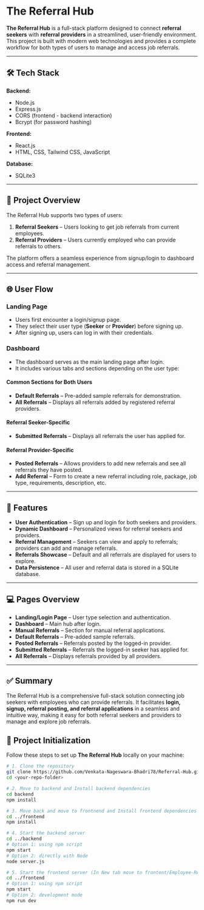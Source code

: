 # The Referral Hub

**The Referral Hub** is a full-stack platform designed to connect **referral seekers** with **referral providers** in a streamlined, user-friendly environment. This project is built with modern web technologies and provides a complete workflow for both types of users to manage and access job referrals.

---

## 🛠 Tech Stack

**Backend:**  
- Node.js  
- Express.js  
- CORS  (frontend - backend interaction)
- Bcrypt (for password hashing)

**Frontend:**  
- React.js  
- HTML, CSS, Tailwind CSS, JavaScript

**Database:**  
- SQLite3

---

## 🚀 Project Overview

The Referral Hub supports two types of users:

1. **Referral Seekers** – Users looking to get job referrals from current employees.  
2. **Referral Providers** – Users currently employed who can provide referrals to others.

The platform offers a seamless experience from signup/login to dashboard access and referral management.

---

## 🌐 User Flow

### Landing Page
- Users first encounter a login/signup page.
- They select their user type (**Seeker** or **Provider**) before signing up.
- After signing up, users can log in with their credentials.

### Dashboard
- The dashboard serves as the main landing page after login.
- It includes various tabs and sections depending on the user type:

#### Common Sections for Both Users
- **Default Referrals** – Pre-added sample referrals for demonstration.
- **All Referrals** – Displays all referrals added by registered referral providers.

#### Referral Seeker-Specific
- **Submitted Referrals** – Displays all referrals the user has applied for.

#### Referral Provider-Specific
- **Posted Referrals** – Allows providers to add new referrals and see all referrals they have posted.
- **Add Referral** – Form to create a new referral including role, package, job type, requirements, description, etc.

---

## 📌 Features

- **User Authentication** – Sign up and login for both seekers and providers.  
- **Dynamic Dashboard** – Personalized views for referral seekers and providers.  
- **Referral Management** – Seekers can view and apply to referrals; providers can add and manage referrals.  
- **Referrals Showcase** – Default and all referrals are displayed for users to explore.  
- **Data Persistence** – All user and referral data is stored in a SQLite database.

---

## 💻 Pages Overview

- **Landing/Login Page** – User type selection and authentication.  
- **Dashboard** – Main hub after login.  
- **Manual Referrals** – Section for manual referral applications.  
- **Default Referrals** – Pre-added sample referrals.  
- **Posted Referrals** – Referrals posted by the logged-in provider.  
- **Submitted Referrals** – Referrals the logged-in seeker has applied for.  
- **All Referrals** – Displays referrals provided by all providers.

---

## ✅ Summary

The Referral Hub is a comprehensive full-stack solution connecting job seekers with employees who can provide referrals. It facilitates **login, signup, referral posting, and referral applications** in a seamless and intuitive way, making it easy for both referral seekers and providers to manage and explore job referrals.


## 🚀 Project Initialization

Follow these steps to set up **The Referral Hub** locally on your machine:

```bash
# 1. Clone the repository
git clone https://github.com/Venkata-Nageswara-Bhadri78/Referral-Hub.git
cd <your-repo-folder>

# 2. Move to backend and Install backend dependencies
cd backend
npm install

# 3. Move back and move to frontnend and Install frontend dependencies
cd ../frontend
npm install

# 4. Start the backend server
cd ../backend
# Option 1: using npm script
npm start
# Option 2: directly with Node
node server.js

# 5. Start the frontend server (In New tab move to frontent/Employee-Referral-Platform)
cd ../frontend
# Option 1: using npm script
npm start
# Option 2: development mode
npm run dev